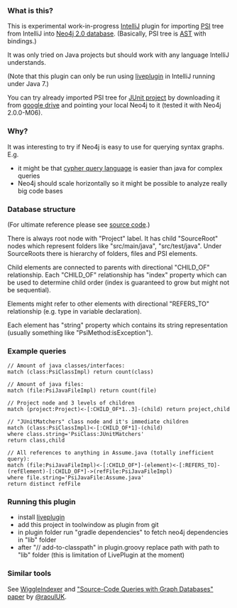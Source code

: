 ### What is this?

This is experimental work-in-progress [IntelliJ](https://github.com/JetBrains/intellij-community) plugin for importing
[PSI](http://confluence.jetbrains.com/display/IDEADEV/IntelliJ+IDEA+Architectural+Overview#IntelliJIDEAArchitecturalOverview-PsiElements)
tree from IntelliJ into [Neo4j 2.0 database](http://www.neo4j.org/).
(Basically, PSI tree is [AST](http://en.wikipedia.org/wiki/Abstract_syntax_tree) with bindings.)

It was only tried on Java projects but should work with any language IntelliJ understands.

(Note that this plugin can only be run using [liveplugin](https://github.com/dkandalov/live-plugin)
in IntelliJ running under Java 7.)

You can try already imported PSI tree for [JUnit project](https://github.com/junit-team/junit)
by downloading it from [google drive](https://googledrive.com/host/0B5PfR1lF8o5STFZyVi1zSVVhemM/)
and pointing your local Neo4j to it (tested it with Neo4j 2.0.0-M06).


### Why?

It was interesting to try if Neo4j is easy to use for querying syntax graphs. E.g.
 - it might be that [cypher query language](http://docs.neo4j.org/chunked/stable/cypher-introduction.html)
   is easier than java for complex queries
 - Neo4j should scale horizontally so it might be possible to analyze really big code bases


### Database structure
(For ultimate reference please see [source code](https://github.com/dkandalov/neo-psi/blob/master/Neo4jPersistence.groovy).)

There is always root node with "Project" label.
It has child "SourceRoot" nodes which represent folders like "src/main/java", "src/test/java".
Under SourceRoots there is hierarchy of folders, files and PSI elements.

Child elements are connected to parents with directional "CHILD_OF" relationship.
Each "CHILD_OF" relationship has "index" property which can be used to determine child order
(index is guaranteed to grow but might not be sequential).

Elements might refer to other elements with directional "REFERS_TO" relationship
(e.g. type in variable declaration).

Each element has "string" property which contains its string representation (usually something like "PsiMethod:isException").


### Example queries
```
// Amount of java classes/interfaces:
match (class:PsiClassImpl) return count(class)

// Amount of java files:
match (file:PsiJavaFileImpl) return count(file)

// Project node and 3 levels of children
match (project:Project)<-[:CHILD_OF*1..3]-(child) return project,child

// "JUnitMatchers" class node and it's immediate children
match (class:PsiClassImpl)<-[:CHILD_OF*1]-(child)
where class.string='PsiClass:JUnitMatchers'
return class,child

// All references to anything in Assume.java (totally inefficient query):
match (file:PsiJavaFileImpl)<-[:CHILD_OF*]-(element)<-[:REFERS_TO]-(refElement)-[:CHILD_OF*]->(refFile:PsiJavaFileImpl)
where file.string='PsiJavaFile:Assume.java'
return distinct refFile
```

### Running this plugin
 - install [liveplugin](https://github.com/dkandalov/live-plugin)
 - add this project in toolwindow as plugin from git
 - in plugin folder run "gradle dependencies" to fetch neo4j dependencies in "lib" folder
 - after "// add-to-classpath" in plugin.groovy replace path with path to "lib" folder (this is limitation of LivePlugin at the moment)


### Similar tools
See [WiggleIndexer](https://github.com/raoulDoc/WiggleIndexer)
and ["Source-Code Queries with Graph Databases" paper](http://www.cl.cam.ac.uk/~am21/pk-urma-mycroft-scp.pdf)
by [@raoulUK](https://twitter.com/raoulUK).



